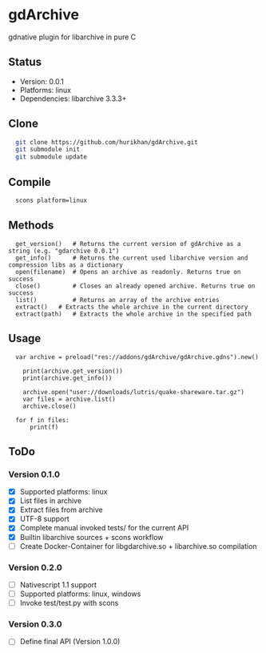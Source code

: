 # gdArchive
gdnative plugin for libarchive in pure C

## Status
* Version: 0.0.1
* Platforms: linux
* Dependencies: libarchive 3.3.3+

## Clone
```bash
  git clone https://github.com/hurikhan/gdArchive.git
  git submodule init
  git submodule update
```

## Compile
```bash
  scons platform=linux
```

## Methods
```gdscript
  get_version()   # Returns the current version of gdArchive as a string (e.g. "gdarchive 0.0.1")
  get_info()      # Returns the current used libarchive version and compression libs as a dictionary
  open(filename)  # Opens an archive as readonly. Returns true on success
  close()         # Closes an already opened archive. Returns true on success
  list()          # Returns an array of the archive entries
  extract()	  # Extracts the whole archive in the current directory
  extract(path)   # Extracts the whole archive in the specified path
```

## Usage
```gdscript
  var archive = preload("res://addons/gdArchive/gdArchive.gdns").new()

	print(archive.get_version())
	print(archive.get_info())
  
	archive.open("user://downloads/lutris/quake-shareware.tar.gz")
	var files = archive.list()
	archive.close()
  
  for f in files:
	  print(f)
```

## ToDo
### Version 0.1.0
- [x] Supported platforms: linux
- [x] List files in archive
- [x] Extract files from archive
- [x] UTF-8 support
- [x] Complete manual invoked tests/ for the current API
- [x] Builtin libarchive sources + scons workflow
- [ ] Create Docker-Container for libgdarchive.so + libarchive.so compilation

### Version 0.2.0
- [ ] Nativescript 1.1 support
- [ ] Supported platforms: linux, windows
- [ ] Invoke test/test.py with scons
### Version 0.3.0
- [ ] Define final API (Version 1.0.0)
